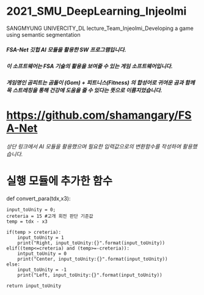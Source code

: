 # 2021_SMU_DeepLearning_Injeolmi
SANGMYUNG UNIVERCITY_DL lecture_Team_Injeolmi_Developing a game using semantic segmentation

##### FSA-Net 깃헙 AI 모듈을 활용한 SW 프로그램입니다.
##### 이 소프트웨어는 FSA 기술의 활용을 보여줄 수 있는 게임 소프트웨어입니다.
##### 게임명인 곰피트는 곰돌이 (Gom) + 피트니스(Fitness) 의 합성어로 귀여운 곰과 함께 목 스트레칭을 통해 건강에 도움을 줄 수 있다는 뜻으로 이름지었습니다.

# https://github.com/shamangary/FSA-Net
###### 상단 링크에서 AI 모듈을 활용했으며 필요한 입력값으로의 변환함수를 작성하여 활용했습니다.


# 실행 모듈에 추가한 함수

def convert_para(tdx,x3):
    
    input_toUnity = 0;
    creteria = 15 #고개 회전 판단 기준값
    temp = tdx - x3
    
    if(temp > creteria):
        input_toUnity = 1
        print("Right, input_toUnity:{}".format(input_toUnity))
    elif((temp<=creteria) and (temp>=-creteria)):
        intput_toUnity = 0
        print("Center, input_toUnity:{}".format(input_toUnity))
    else:
        input_toUnity = -1
        print("Left, input_toUnity:{}".format(input_toUnity))
        
    return input_toUnity
